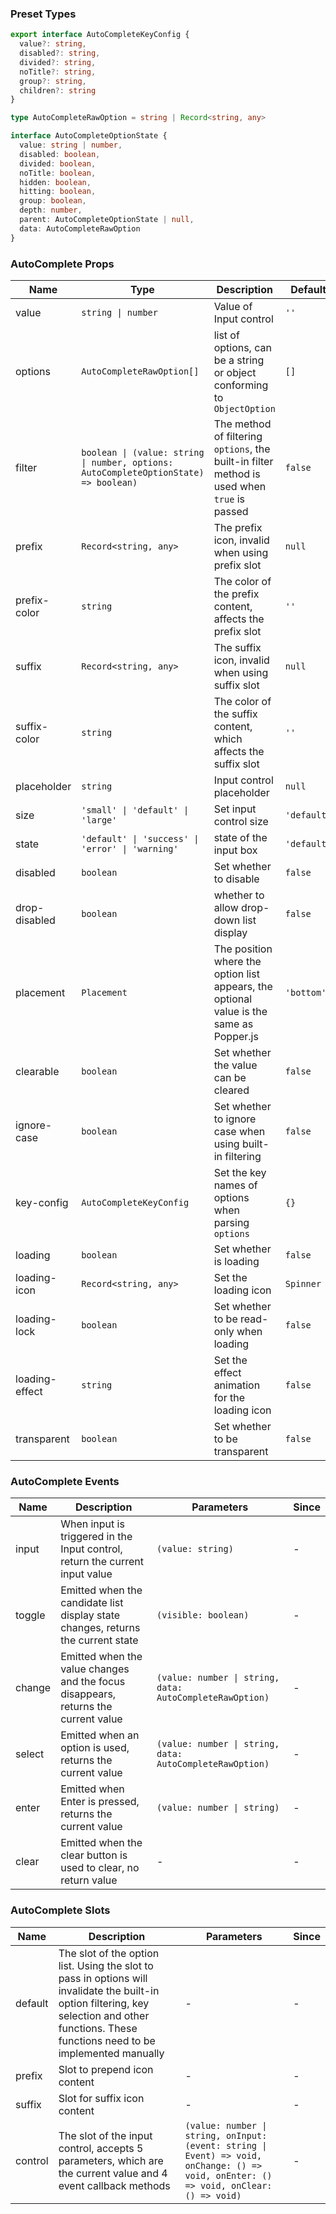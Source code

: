 ### Preset Types

```ts
export interface AutoCompleteKeyConfig {
  value?: string,
  disabled?: string,
  divided?: string,
  noTitle?: string,
  group?: string,
  children?: string
}

type AutoCompleteRawOption = string | Record<string, any>

interface AutoCompleteOptionState {
  value: string | number,
  disabled: boolean,
  divided: boolean,
  noTitle: boolean,
  hidden: boolean,
  hitting: boolean,
  group: boolean,
  depth: number,
  parent: AutoCompleteOptionState | null,
  data: AutoCompleteRawOption
}
```

### AutoComplete Props

| Name           | Type                                                                                 | Description                                                                                 | Default     | Since   |
| -------------- | ------------------------------------------------------------------------------------ | ------------------------------------------------------------------------------------------- | ----------- | ------- |
| value          | `string \| number`                                                                   | Value of Input control                                                                      | `''`        | -       |
| options        | `AutoCompleteRawOption[]`                                                            | list of options, can be a string or object conforming to `ObjectOption`                     | `[]`        | -       |
| filter         | `boolean \| (value: string \| number, options: AutoCompleteOptionState) => boolean)` | The method of filtering `options`, the built-in filter method is used when `true` is passed | `false`     | -       |
| prefix         | `Record<string, any>`                                                                | The prefix icon, invalid when using prefix slot                                             | `null`      | -       |
| prefix-color   | `string`                                                                             | The color of the prefix content, affects the prefix slot                                    | `''`        | -       |
| suffix         | `Record<string, any>`                                                                | The suffix icon, invalid when using suffix slot                                             | `null`      | -       |
| suffix-color   | `string`                                                                             | The color of the suffix content, which affects the suffix slot                              | `''`        | -       |
| placeholder    | `string`                                                                             | Input control placeholder                                                                   | `null`      | -       |
| size           | `'small' \| 'default' \| 'large'`                                                    | Set input control size                                                                      | `'default'` | -       |
| state          | `'default' \| 'success' \| 'error' \| 'warning'`                                     | state of the input box                                                                      | `'default'` | -       |
| disabled       | `boolean`                                                                            | Set whether to disable                                                                      | `false`     | -       |
| drop-disabled  | `boolean`                                                                            | whether to allow drop-down list display                                                     | `false`     | -       |
| placement      | `Placement`                                                                          | The position where the option list appears, the optional value is the same as Popper.js     | `'bottom'`  | -       |
| clearable      | `boolean`                                                                            | Set whether the value can be cleared                                                        | `false`     | -       |
| ignore-case    | `boolean`                                                                            | Set whether to ignore case when using built-in filtering                                    | `false`     | -       |
| key-config     | `AutoCompleteKeyConfig`                                                              | Set the key names of options when parsing `options`                                         | `{}`        | `2.0.0` |
| loading        | `boolean`                                                                            | Set whether is loading                                                                      | `false`     | `2.0.0` |
| loading-icon   | `Record<string, any>`                                                                | Set the loading icon                                                                        | `Spinner`   | `2.0.0` |
| loading-lock   | `boolean`                                                                            | Set whether to be read-only when loading                                                    | `false`     | `2.0.0` |
| loading-effect | `string`                                                                             | Set the effect animation for the loading icon                                               | `false`     | `2.0.0` |
| transparent    | `boolean`                                                                            | Set whether to be transparent                                                               | `false`     | `2.0.2` |

### AutoComplete Events

| Name   | Description                                                                        | Parameters                                               | Since |
| ------ | ---------------------------------------------------------------------------------- | -------------------------------------------------------- | ----- |
| input  | When input is triggered in the Input control, return the current input value       | `(value: string)`                                        | -     |
| toggle | Emitted when the candidate list display state changes, returns the current state   | `(visible: boolean)`                                     | -     |
| change | Emitted when the value changes and the focus disappears, returns the current value | `(value: number \| string, data: AutoCompleteRawOption)` | -     |
| select | Emitted when an option is used, returns the current value                          | `(value: number \| string, data: AutoCompleteRawOption)` | -     |
| enter  | Emitted when Enter is pressed, returns the current value                           | `(value: number \| string)`                              | -     |
| clear  | Emitted when the clear button is used to clear, no return value                    | -                                                        | -     |

### AutoComplete Slots

| Name    | Description                                                                                                                                                                                      | Parameters                                                                                                                             | Since |
| ------- | ------------------------------------------------------------------------------------------------------------------------------------------------------------------------------------------------ | -------------------------------------------------------------------------------------------------------------------------------------- | ----- |
| default | The slot of the option list. Using the slot to pass in options will invalidate the built-in option filtering, key selection and other functions. These functions need to be implemented manually | -                                                                                                                                      | -     |
| prefix  | Slot to prepend icon content                                                                                                                                                                     | -                                                                                                                                      | -     |
| suffix  | Slot for suffix icon content                                                                                                                                                                     | -                                                                                                                                      | -     |
| control | The slot of the input control, accepts 5 parameters, which are the current value and 4 event callback methods                                                                                    | `(value: number \| string, onInput: (event: string \| Event) => void, onChange: () => void, onEnter: () => void, onClear: () => void)` | -     |
